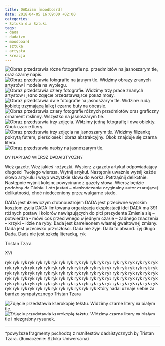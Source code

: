 ```yaml
---
title: DADAizm [moodboard]
date: 2018-04-05 16:09:00 +02:00
categories:
- Sztuka dla Sztuki
tags:
- dada
- dadaizm
- moodboard
- sztuka
- artysta
- kreacja
---
```


![Obraz przedstawia różne fotografie np. przedmiotów na jasnoszarym tle, oraz czarny napis.](https://assets1.ello.co/uploads/asset/attachment/7444781/ello-optimized-e4ecfaf8.jpg)
![Obraz przedstawia fotografie na jasnym tle. Widzimy obrazy znanych artystów i modela na wybiegu.](https://assets1.ello.co/uploads/asset/attachment/7444784/ello-optimized-5bb23ed7.jpg)
![Obraz przedstawia cztery fotografie. Widzimy trzy prace znanych artystów i jedno zdjęcie przedstawiające pokaz mody.](https://assets1.ello.co/uploads/asset/attachment/7444786/ello-optimized-0948e12c.jpg)
![Obraz przedstawia dwie fotografie na jasnoszarym tle. Widzimy rudą kobietę trzymającą lalkę i czarne buty na obcasie.](https://assets1.ello.co/uploads/asset/attachment/7444790/ello-optimized-fa26d3a7.jpg)
![Obraz przedstawia cztery fotografie różnych przedmiotów oraz graficzny ornament roślinny. Wszystko na jasnoszarym tle.](https://assets1.ello.co/uploads/asset/attachment/7444792/ello-optimized-dd0d04c1.jpg)
![Obraz przedstawia trzy zdjęcia. Widzimy jedną fotografię i dwa obiekty. Obok czarne litery.](https://assets2.ello.co/uploads/asset/attachment/7444795/ello-optimized-3558c5ab.jpg)
![Obraz przedstawia trzy zdjęcia na jasnoszarym tle. Widzimy filiżankę pokrytą futrem, pierścionek i obraz abstrakcyjny. Obok znajduje się czarna litera.](https://assets2.ello.co/uploads/asset/attachment/7444797/ello-optimized-061cdae8.jpg)
![Obraz przedstawia napisy na jasnoszarym tle.](https://assets2.ello.co/uploads/asset/attachment/7444800/ello-optimized-6e248528.jpg)

BY NAPISAĆ WIERSZ DADAISTYCZNY

Weź gazetę.
Weź jakieś nożyczki.
Wybierz z gazety artykuł odpowiadający długości Twojego wiersza.
Wytnij artykuł.
Następnie uważnie wytnij każde słowo artykułu i wsyp wszystkie słowa do worka.
Potrząśnij delikatnie.
Następnie wyjmij kolejno powycinane z gazety słowa.
Wiersz będzie podobny do Ciebie.
I oto jesteś – nieskończenie oryginalny autor czarującej delikatności, choć niedoceniony przez wulgarne stado. 



DADA jest dziewiczym drobnoustrojem
DADA jest przeciwne wysokim kosztom życia
DADA
limitowana organizacja eksploatacji idei
DADA ma 391 różnych postaw i kolorów nawiązujących do płci prezydenta
Zmienia się – potwierdza – mówi coś przeciwnego w jednym czasie – żadnego znaczenia – krzyki – idzie na ryby.
Dada jest kameleonem własnej gwałtownej zmiany.
Dada jest przeciwko przyszłości. Dada nie żyje. Dada to absurd. Żyj długo Dada. Dada nie jest szkołą literacką, ryk

Tristan Tzara

XVI

ryk ryk ryk ryk ryk ryk ryk ryk
ryk ryk ryk ryk ryk ryk ryk ryk
ryk ryk ryk ryk ryk ryk ryk ryk
ryk ryk ryk ryk ryk ryk ryk ryk
ryk ryk ryk ryk ryk ryk ryk ryk
ryk ryk ryk ryk ryk ryk ryk ryk
ryk ryk ryk ryk ryk ryk ryk ryk
ryk ryk ryk ryk ryk ryk ryk ryk
ryk ryk ryk ryk ryk ryk ryk ryk
ryk ryk ryk ryk ryk ryk ryk ryk
ryk ryk ryk ryk ryk ryk ryk ryk
ryk ryk ryk ryk ryk ryk ryk ryk
ryk ryk ryk ryk ryk ryk ryk ryk
ryk ryk ryk ryk ryk ryk ryk ryk
Który nadal uznaje siebie za bardzo sympatycznego 
Tristan Tzara

![Zdjęcie przedstawia kserokopię tekstu. Widzimy czarne litery na białym tle.](https://assets1.ello.co/uploads/asset/attachment/7444805/ello-optimized-942c3b4d.jpg)
![Zdjęcie przedstawia kserokopię tekstu. Widzimy czarne litery na białym tle i niezgrabny rysunek.](https://assets0.ello.co/uploads/asset/attachment/7444809/ello-optimized-fc228a56.jpg)



-----------------------------------------------------
*powyższe fragmenty pochodzą z manifestów dadaistycznych by Tristan Tzara. (tłumaczenie: Sztuka Uniwersalna)

